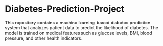 # Diabetes-Prediction-Project
This repository contains a machine learning-based diabetes prediction system that analyzes patient data to predict the likelihood of diabetes. The model is trained on medical features such as glucose levels, BMI, blood pressure, and other health indicators.
